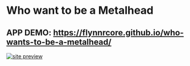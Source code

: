 # Who want to be a Metalhead

## APP DEMO: https://flynnrcore.github.io/who-wants-to-be-a-metalhead/

<a href='https://flynnrcore.github.io/who-wants-to-be-a-metalhead/' target='_blank'><img src='https://i.postimg.cc/59Bjnp8P/temp-Image-Q1wt-F3.avif' border='0' alt='site preview'/></a>
